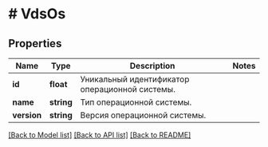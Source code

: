 # # VdsOs

## Properties

Name | Type | Description | Notes
------------ | ------------- | ------------- | -------------
**id** | **float** | Уникальный идентификатор операционной системы. |
**name** | **string** | Тип операционной системы. |
**version** | **string** | Версия операционной системы. |

[[Back to Model list]](../../README.md#models) [[Back to API list]](../../README.md#endpoints) [[Back to README]](../../README.md)

